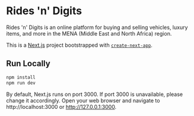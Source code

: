 # Rides 'n' Digits

Rides 'n' Digits is an online platform for buying and selling vehicles, luxury items, and more in the MENA (Middle East and North Africa) region.

This is a [Next.js](https://nextjs.org/) project bootstrapped with [`create-next-app`](https://github.com/vercel/next.js/tree/canary/packages/create-next-app).

## Run Locally

```bash
npm install
npm run dev
```

By default, Next.js runs on port 3000. If port 3000 is unavailable, please change it accordingly. Open your web browser and navigate to http://localhost:3000 or http://127.0.0.1:3000.
